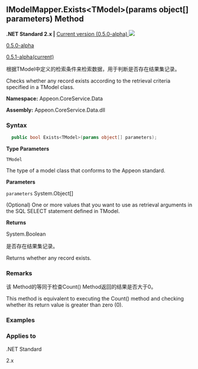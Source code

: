 

## **IModelMapper.Exists&#60;TModel>(params object[] parameters) Method**

**.NET Standard 2.x |**  <a href="javascript:void(0)" class="dropdown">Current version (0.5.0-alpha) <img src="~/images/dropdown.png"/></a>

<div class="otherversions"  value="versdiv">

<a href="javascript:void(0)">0.5.0-alpha</a>

<a href="javascript:void(0)">0.5.1-alpha(current)</a>

</div>

根据TModel中定义的检索条件来检索数据，用于判断是否存在结果集记录。

Checks whether any record exists according to the retrieval criteria specified in a TModel class.

 **Namespace:** Appeon.CoreService.Data

 **Assembly:** Appeon.CoreService.Data.dll

### **Syntax**

```c#
  public bool Exists<TModel>(params object[] parameters);
```

**Type Parameters**

`TModel`

The type of a model class that conforms to the Appeon standard.

**Parameters**

`parameters` System.Object[]

(Optional) One or more values that you want to use as retrieval arguments in the SQL SELECT statement defined in TModel.

**Returns**

System.Boolean

是否存在结果集记录。

Returns whether any record exists.

### **Remarks**

该 Method的等同于检查Count() Method返回的结果是否大于0。

This method is equivalent to executing the Count() method and checking whether its return value is greater than zero (0).

### **Examples**



### **Applies to**

.NET Standard 

2.x